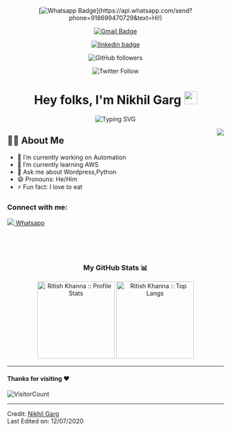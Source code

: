 <div align="center">
  
<!-- <img href="https://www.linkedin.com/in/ritishkhanna" src="https://img.shields.io/badge/ritishkhanna-30302f?style=flat&logo=linkedin"/> -->
 
  
[![Whatsapp Badge](https://img.shields.io/badge/-Whatsapp-4CA143?style=flat-square&labelColor=4CA143&logo=whatsapp&logoColor=white&link=https://api.whatsapp.com/send?phone=918699470729&text=Hi!)](https://api.whatsapp.com/send?phone=918699470729&text=Hi!)
  
[![Gmail Badge](https://img.shields.io/badge/Gmail-red?style=flat-square&logo=Gmail&logoColor=white&link=mailto:nikhilgarg.drb@gmail.com)](mailto:nikhil@gmail.com)
  
[![linkedin badge](https://img.shields.io/badge/ritishkhanna-30302f?style=flat&logo=linkedin)](https://www.linkedin.com/in/ritishkhanna)
  
![GitHub followers](https://img.shields.io/github/followers/ritishkhanna?style=social)
  
![Twitter Follow](https://img.shields.io/twitter/follow/ritishkhanna?style=social)


<h1>Hey folks, I'm Nikhil Garg <img src="https://media.giphy.com/media/hvRJCLFzcasrR4ia7z/giphy.gif" width="30px"></h1>

![Typing SVG](https://readme-typing-svg.herokuapp.com?font=Robot-Bold&size=30&color=fff&center=true&vCenter=true&width=900&height=110&lines=Passionate+Developer;Competetive+Programmer;Freelancer;CSE+Sophomore)

  
</div>
  
<!-- ## Hi there 👋 

## I am a Fast Learner -->

<img align="right" src="./codingcat.gif"/>

## 🙋‍♂️ About Me
- 🔭 I’m currently working on Automation
- 🌱 I’m currently learning AWS
- 💬 Ask me about Wordpress,Python
- 😄 Pronouns: He/Him
- ⚡ Fun fact: I love to eat



<!-- Connect with me -->
<h3 align="left">Connect with me:</h3>


<a href="https://www.linkedin.com/in/nikhil-garg-8n5i2k">
<img src="https://icons8.com/icon/41663/linkedin">
</a>

<a href="https://wa.me/+918699470729">
  Whatsapp 
</a>
</p>


<br/>


  
</p>
<br>


<h3 align="center">My GitHub Stats 📊 </h3>
<p align="center">
  <img height="180em" src="https://github-readme-stats.vercel.app/api?username=ritishkhanna&theme=tokyonight&show_icons=true&hide_border=true&count_private=true" alt="Ritish Khanna :: Profile Stats" />
  <img height="180em" src="https://github-readme-stats.vercel.app/api/top-langs/?username=ritishkhanna&langs_count=8&theme=tokyonight&layout=compact&hide_border=true" alt="Ritish Khanna :: Top Langs" />
</p>

-----

#### Thanks for visiting :heart:
![VisitorCount](https://profile-counter.glitch.me/Nikhilgarg-123/count.svg)


---

Credit: [Nikhil Garg](https://github.com/Nikhilgarg-123)
<br>
Last Edited on: 12/07/2020

